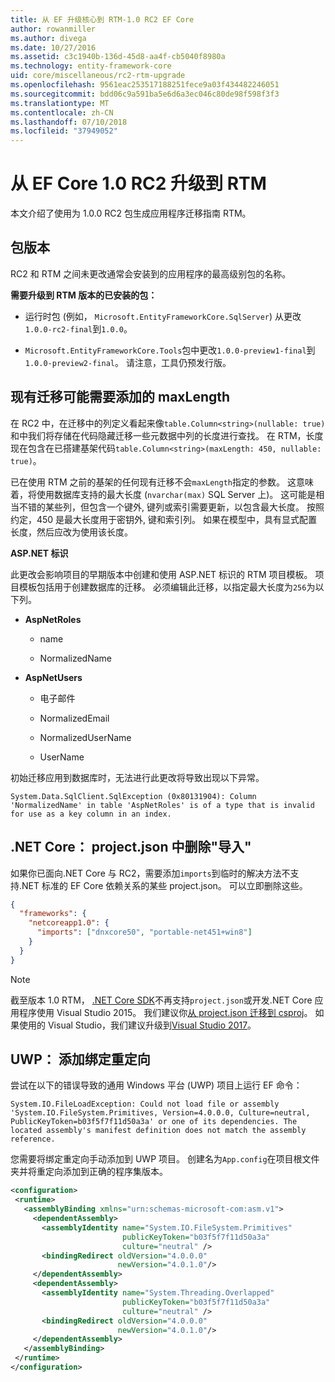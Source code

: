 ```yaml
---
title: 从 EF 升级核心到 RTM-1.0 RC2 EF Core
author: rowanmiller
ms.author: divega
ms.date: 10/27/2016
ms.assetid: c3c1940b-136d-45d8-aa4f-cb5040f8980a
ms.technology: entity-framework-core
uid: core/miscellaneous/rc2-rtm-upgrade
ms.openlocfilehash: 9561eac253517188251fece9a03f434482246051
ms.sourcegitcommit: bdd06c9a591ba5e6d6a3ec046c80de98f598f3f3
ms.translationtype: MT
ms.contentlocale: zh-CN
ms.lasthandoff: 07/10/2018
ms.locfileid: "37949052"
---
```

# <a name="upgrading-from-ef-core-10-rc2-to-rtm"></a>从 EF Core 1.0 RC2 升级到 RTM

本文介绍了使用为 1.0.0 RC2 包生成应用程序迁移指南 RTM。

## <a name="package-versions"></a>包版本

RC2 和 RTM 之间未更改通常会安装到的应用程序的最高级别包的名称。

**需要升级到 RTM 版本的已安装的包：**

* 运行时包 (例如， `Microsoft.EntityFrameworkCore.SqlServer`) 从更改`1.0.0-rc2-final`到`1.0.0`。

* `Microsoft.EntityFrameworkCore.Tools`包中更改`1.0.0-preview1-final`到`1.0.0-preview2-final`。 请注意，工具仍预发行版。

## <a name="existing-migrations-may-need-maxlength-added"></a>现有迁移可能需要添加的 maxLength

在 RC2 中，在迁移中的列定义看起来像`table.Column<string>(nullable: true)`和中我们将存储在代码隐藏迁移一些元数据中列的长度进行查找。 在 RTM，长度现在包含在已搭建基架代码`table.Column<string>(maxLength: 450, nullable: true)`。

已在使用 RTM 之前的基架的任何现有迁移不会`maxLength`指定的参数。 这意味着，将使用数据库支持的最大长度 (`nvarchar(max)` SQL Server 上)。 这可能是相当不错的某些列，但包含一个键外, 键列或索引需要更新，以包含最大长度。 按照约定，450 是最大长度用于密钥外, 键和索引列。 如果在模型中，具有显式配置长度，然后应改为使用该长度。

**ASP.NET 标识**

此更改会影响项目的早期版本中创建和使用 ASP.NET 标识的 RTM 项目模板。 项目模板包括用于创建数据库的迁移。 必须编辑此迁移，以指定最大长度为`256`为以下列。

*  **AspNetRoles**

    * name

    * NormalizedName

*  **AspNetUsers**

   * 电子邮件

   * NormalizedEmail

   * NormalizedUserName

   * UserName

初始迁移应用到数据库时，无法进行此更改将导致出现以下异常。

    System.Data.SqlClient.SqlException (0x80131904): Column 'NormalizedName' in table 'AspNetRoles' is of a type that is invalid for use as a key column in an index.

## <a name="net-core-remove-imports-in-projectjson"></a>.NET Core： project.json 中删除"导入"

如果你已面向.NET Core 与 RC2，需要添加`imports`到临时的解决方法不支持.NET 标准的 EF Core 依赖关系的某些 project.json。 可以立即删除这些。

``` json
{
  "frameworks": {
    "netcoreapp1.0": {
      "imports": ["dnxcore50", "portable-net451+win8"]
    }
  }
}
```

> [!NOTE]  
> 截至版本 1.0 RTM， [.NET Core SDK](https://www.microsoft.com/net/download/core)不再支持`project.json`或开发.NET Core 应用程序使用 Visual Studio 2015。 我们建议你[从 project.json 迁移到 csproj](https://docs.microsoft.com/dotnet/articles/core/migration/)。 如果使用的 Visual Studio，我们建议升级到[Visual Studio 2017](https://www.visualstudio.com/downloads/)。

## <a name="uwp-add-binding-redirects"></a>UWP： 添加绑定重定向

尝试在以下的错误导致的通用 Windows 平台 (UWP) 项目上运行 EF 命令：

    System.IO.FileLoadException: Could not load file or assembly 'System.IO.FileSystem.Primitives, Version=4.0.0.0, Culture=neutral, PublicKeyToken=b03f5f7f11d50a3a' or one of its dependencies. The located assembly's manifest definition does not match the assembly reference.

您需要将绑定重定向手动添加到 UWP 项目。 创建名为`App.config`在项目根文件夹并将重定向添加到正确的程序集版本。

``` xml
<configuration>
 <runtime>
   <assemblyBinding xmlns="urn:schemas-microsoft-com:asm.v1">
     <dependentAssembly>
       <assemblyIdentity name="System.IO.FileSystem.Primitives"
                         publicKeyToken="b03f5f7f11d50a3a"
                         culture="neutral" />
       <bindingRedirect oldVersion="4.0.0.0"
                        newVersion="4.0.1.0"/>
     </dependentAssembly>
     <dependentAssembly>
       <assemblyIdentity name="System.Threading.Overlapped"
                         publicKeyToken="b03f5f7f11d50a3a"
                         culture="neutral" />
       <bindingRedirect oldVersion="4.0.0.0"
                        newVersion="4.0.1.0"/>
     </dependentAssembly>
   </assemblyBinding>
 </runtime>
</configuration>
```
